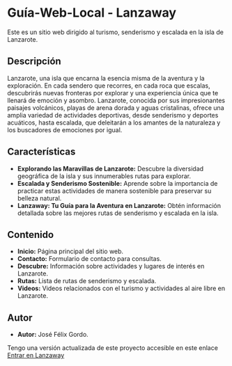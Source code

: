 ﻿# Guía-Web-Local - Lanzaway

Este es un sitio web dirigido al turismo, senderismo y escalada en la isla de Lanzarote.

## Descripción

Lanzarote, una isla que encarna la esencia misma de la aventura y la exploración. En cada sendero que recorres, en cada roca que escalas, descubrirás nuevas fronteras por explorar y una experiencia única que te llenará de emoción y asombro. Lanzarote, conocida por sus impresionantes paisajes volcánicos, playas de arena dorada y aguas cristalinas, ofrece una amplia variedad de actividades deportivas, desde senderismo y deportes acuáticos, hasta escalada, que deleitarán a los amantes de la naturaleza y los buscadores de emociones por igual.

## Características

- **Explorando las Maravillas de Lanzarote:** Descubre la diversidad geográfica de la isla y sus innumerables rutas para explorar.
- **Escalada y Senderismo Sostenible:** Aprende sobre la importancia de practicar estas actividades de manera sostenible para preservar su belleza natural.
- **Lanzaway: Tu Guía para la Aventura en Lanzarote:** Obtén información detallada sobre las mejores rutas de senderismo y escalada en la isla.

## Contenido

- **Inicio:** Página principal del sitio web.
- **Contacto:** Formulario de contacto para consultas.
- **Descubre:** Información sobre actividades y lugares de interés en Lanzarote.
- **Rutas:** Lista de rutas de senderismo y escalada.
- **Videos:** Videos relacionados con el turismo y actividades al aire libre en Lanzarote.

## Autor

- **Autor:** José Félix Gordo.

Tengo una versión actualizada de este proyecto accesible en este enlace [Entrar en Lanzaway]([URL_del_enlace](https://lanzaway.com/))

